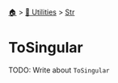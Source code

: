 <!--startTocHeader-->
[🏠](../../README.md) > [🔧 Utilities](../README.md) > [Str](README.md)
# ToSingular
<!--endTocHeader-->
TODO: Write about `ToSingular`
<!--startTocSubTopic-->
<!--endTocSubTopic-->